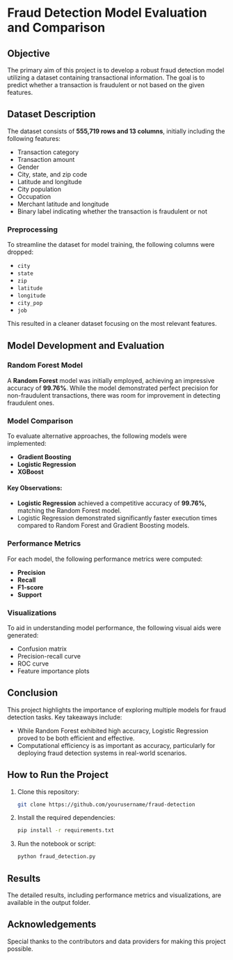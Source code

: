 # Fraud Detection Model Evaluation and Comparison

## Objective
The primary aim of this project is to develop a robust fraud detection model utilizing a dataset containing transactional information. The goal is to predict whether a transaction is fraudulent or not based on the given features.

## Dataset Description
The dataset consists of **555,719 rows and 13 columns**, initially including the following features:
- Transaction category
- Transaction amount
- Gender
- City, state, and zip code
- Latitude and longitude
- City population
- Occupation
- Merchant latitude and longitude
- Binary label indicating whether the transaction is fraudulent or not

### Preprocessing
To streamline the dataset for model training, the following columns were dropped:
- `city`
- `state`
- `zip`
- `latitude`
- `longitude`
- `city_pop`
- `job`

This resulted in a cleaner dataset focusing on the most relevant features.

## Model Development and Evaluation

### Random Forest Model
A **Random Forest** model was initially employed, achieving an impressive accuracy of **99.76%**. While the model demonstrated perfect precision for non-fraudulent transactions, there was room for improvement in detecting fraudulent ones.

### Model Comparison
To evaluate alternative approaches, the following models were implemented:
- **Gradient Boosting**
- **Logistic Regression**
- **XGBoost**

#### Key Observations:
- **Logistic Regression** achieved a competitive accuracy of **99.76%**, matching the Random Forest model.
- Logistic Regression demonstrated significantly faster execution times compared to Random Forest and Gradient Boosting models.

### Performance Metrics
For each model, the following performance metrics were computed:
- **Precision**
- **Recall**
- **F1-score**
- **Support**

### Visualizations
To aid in understanding model performance, the following visual aids were generated:
- Confusion matrix
- Precision-recall curve
- ROC curve
- Feature importance plots

## Conclusion
This project highlights the importance of exploring multiple models for fraud detection tasks. Key takeaways include:
- While Random Forest exhibited high accuracy, Logistic Regression proved to be both efficient and effective.
- Computational efficiency is as important as accuracy, particularly for deploying fraud detection systems in real-world scenarios.

## How to Run the Project
1. Clone this repository:
   ```bash
   git clone https://github.com/yourusername/fraud-detection
   ```
2. Install the required dependencies:
   ```bash
   pip install -r requirements.txt
   ```
3. Run the notebook or script:
   ```bash
   python fraud_detection.py
   ```

## Results
The detailed results, including performance metrics and visualizations, are available in the output folder.

## Acknowledgements
Special thanks to the contributors and data providers for making this project possible.
